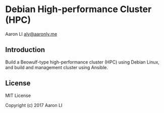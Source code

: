 Debian High-performance Cluster (HPC)
=====================================

Aaron LI <aly@aaronly.me>

Introduction
------------
Build a Beowulf-type high-performance cluster (HPC) using Debian Linux,
and build and management cluster using Ansible.


License
-------
MIT License

Copyright (c) 2017 Aaron LI
